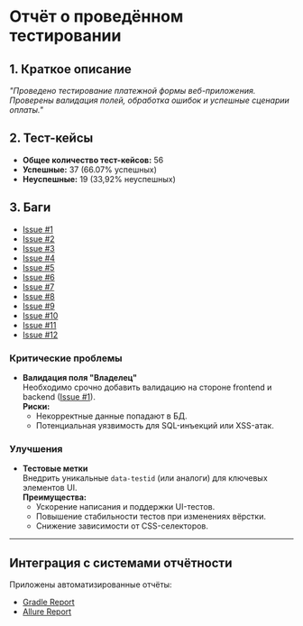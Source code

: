 # Отчёт о проведённом тестировании

## 1. Краткое описание
*"Проведено тестирование платежной формы веб-приложения. Проверены валидация полей, обработка ошибок и успешные сценарии оплаты."*

## 2. Тест-кейсы
- **Общее количество тест-кейсов:** 56
- **Успешные:** 37 (66.07% успешных)
- **Неуспешные:** 19 (33,92% неуспешных)


## 3. Баги
- [Issue #1](https://github.com/lewkAa/AQA-Diploma/issues/1#issue-3080797538 )
- [Issue #2](https://github.com/lewkAa/AQA-Diploma/issues/2#issue-3080837411)
- [Issue #3](https://github.com/lewkAa/AQA-Diploma/issues/3#issue-3080891638)
- [Issue #4](https://github.com/lewkAa/AQA-Diploma/issues/4#issue-3096625677)
- [Issue #5](https://github.com/lewkAa/AQA-Diploma/issues/5#issue-3096647593)
- [Issue #6](https://github.com/lewkAa/AQA-Diploma/issues/6#issue-3096658444)
- [Issue #7](https://github.com/lewkAa/AQA-Diploma/issues/7#issue-3096666176)
- [Issue #8](https://github.com/lewkAa/AQA-Diploma/issues/8#issue-3096758023)
- [Issue #9](https://github.com/lewkAa/AQA-Diploma/issues/9#issue-3096778538)
- [Issue #10](https://github.com/lewkAa/AQA-Diploma/issues/10#issue-3096800480)
- [Issue #11](https://github.com/lewkAa/AQA-Diploma/issues/11#issue-3096841993)
- [Issue #12](https://github.com/lewkAa/AQA-Diploma/issues/12#issue-3096901639)

### Критические проблемы
- **Валидация поля "Владелец"**  
  Необходимо срочно добавить валидацию на стороне frontend и backend ([Issue #1](https://github.com/lewkAa/AQA-Diploma/issues/1#issue-3080797538)).  
  **Риски:**
    - Некорректные данные попадают в БД.
    - Потенциальная уязвимость для SQL-инъекций или XSS-атак.

### Улучшения
- **Тестовые метки**  
  Внедрить уникальные `data-testid` (или аналоги) для ключевых элементов UI.  
  **Преимущества:**
    - Ускорение написания и поддержки UI-тестов.
    - Повышение стабильности тестов при изменениях вёрстки.
    - Снижение зависимости от CSS-селекторов.



---

## Интеграция с системами отчётности
Приложены автоматизированные отчёты:

- [Gradle Report](../build/reports/tests/test/index.html)
- [Allure Report](../allure-report/index.html)